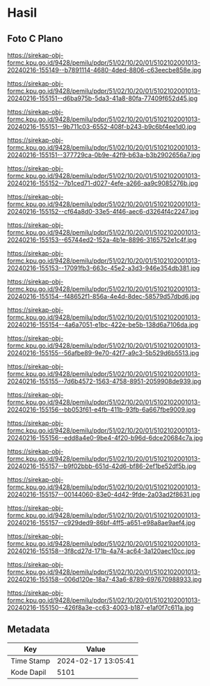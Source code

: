 # Hasil

## Foto C Plano

https://sirekap-obj-formc.kpu.go.id/9428/pemilu/pdpr/51/02/10/20/01/5102102001013-20240216-155149--b7891114-4680-4ded-8806-c63eecbe858e.jpg

https://sirekap-obj-formc.kpu.go.id/9428/pemilu/pdpr/51/02/10/20/01/5102102001013-20240216-155151--d6ba975b-5da3-41a8-80fa-77409f652d45.jpg

https://sirekap-obj-formc.kpu.go.id/9428/pemilu/pdpr/51/02/10/20/01/5102102001013-20240216-155151--9b711c03-6552-408f-b243-b9c6bf4ee1d0.jpg

https://sirekap-obj-formc.kpu.go.id/9428/pemilu/pdpr/51/02/10/20/01/5102102001013-20240216-155151--377729ca-0b9e-42f9-b63a-b3b2902656a7.jpg

https://sirekap-obj-formc.kpu.go.id/9428/pemilu/pdpr/51/02/10/20/01/5102102001013-20240216-155152--7b1ced71-d027-4efe-a266-aa9c9085276b.jpg

https://sirekap-obj-formc.kpu.go.id/9428/pemilu/pdpr/51/02/10/20/01/5102102001013-20240216-155152--cf64a8d0-33e5-4f46-aec6-d3264f4c2247.jpg

https://sirekap-obj-formc.kpu.go.id/9428/pemilu/pdpr/51/02/10/20/01/5102102001013-20240216-155153--65744ed2-152a-4b1e-8896-3165752e1c4f.jpg

https://sirekap-obj-formc.kpu.go.id/9428/pemilu/pdpr/51/02/10/20/01/5102102001013-20240216-155153--17091fb3-663c-45e2-a3d3-946e354db381.jpg

https://sirekap-obj-formc.kpu.go.id/9428/pemilu/pdpr/51/02/10/20/01/5102102001013-20240216-155154--f48652f1-856a-4e4d-8dec-58579d57dbd6.jpg

https://sirekap-obj-formc.kpu.go.id/9428/pemilu/pdpr/51/02/10/20/01/5102102001013-20240216-155154--4a6a7051-e1bc-422e-be5b-138d6a7106da.jpg

https://sirekap-obj-formc.kpu.go.id/9428/pemilu/pdpr/51/02/10/20/01/5102102001013-20240216-155155--56afbe89-9e70-42f7-a9c3-5b529d6b5513.jpg

https://sirekap-obj-formc.kpu.go.id/9428/pemilu/pdpr/51/02/10/20/01/5102102001013-20240216-155155--7d6b4572-1563-4758-8951-2059908de939.jpg

https://sirekap-obj-formc.kpu.go.id/9428/pemilu/pdpr/51/02/10/20/01/5102102001013-20240216-155156--bb053f61-e4fb-411b-93fb-6a667fbe9009.jpg

https://sirekap-obj-formc.kpu.go.id/9428/pemilu/pdpr/51/02/10/20/01/5102102001013-20240216-155156--edd8a4e0-9be4-4f20-b96d-6dce20684c7a.jpg

https://sirekap-obj-formc.kpu.go.id/9428/pemilu/pdpr/51/02/10/20/01/5102102001013-20240216-155157--b9f02bbb-651d-42d6-bf86-2ef1be52df5b.jpg

https://sirekap-obj-formc.kpu.go.id/9428/pemilu/pdpr/51/02/10/20/01/5102102001013-20240216-155157--00144060-83e0-4d42-9fde-2a03ad2f8631.jpg

https://sirekap-obj-formc.kpu.go.id/9428/pemilu/pdpr/51/02/10/20/01/5102102001013-20240216-155157--c929ded9-86bf-4ff5-a651-e98a8ae9aef4.jpg

https://sirekap-obj-formc.kpu.go.id/9428/pemilu/pdpr/51/02/10/20/01/5102102001013-20240216-155158--3f8cd27d-171b-4a74-ac64-3a120aec10cc.jpg

https://sirekap-obj-formc.kpu.go.id/9428/pemilu/pdpr/51/02/10/20/01/5102102001013-20240216-155158--006d120e-18a7-43a6-8789-697670988933.jpg

https://sirekap-obj-formc.kpu.go.id/9428/pemilu/pdpr/51/02/10/20/01/5102102001013-20240216-155150--426f8a3e-cc63-4003-b187-e1af0f7c611a.jpg


## Metadata

| Key        | Value               |
| ---------- | ------------------- |
| Time Stamp | 2024-02-17 13:05:41 |
| Kode Dapil | 5101                |



